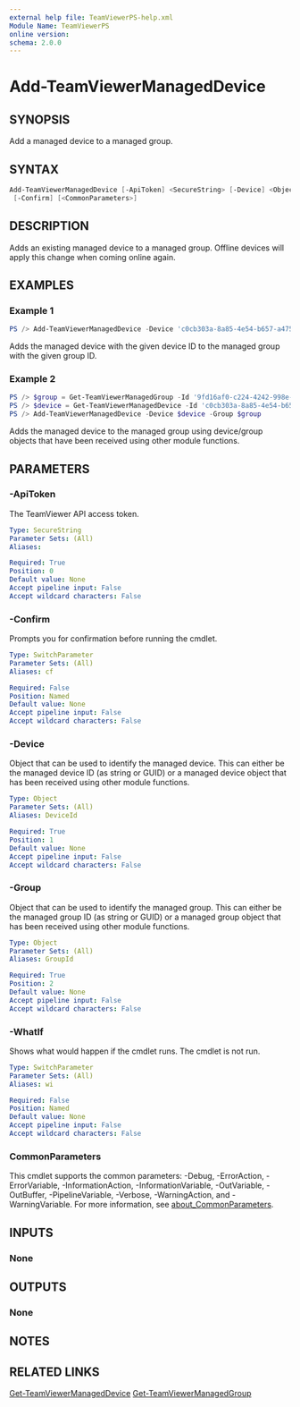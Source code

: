 ```yaml
---
external help file: TeamViewerPS-help.xml
Module Name: TeamViewerPS
online version:
schema: 2.0.0
---
```


# Add-TeamViewerManagedDevice

## SYNOPSIS

Add a managed device to a managed group.

## SYNTAX

```powershell
Add-TeamViewerManagedDevice [-ApiToken] <SecureString> [-Device] <Object> [-Group] <Object> [-WhatIf]
 [-Confirm] [<CommonParameters>]
```

## DESCRIPTION

Adds an existing managed device to a managed group.
Offline devices will apply this change when coming online again.

## EXAMPLES

### Example 1

```powershell
PS /> Add-TeamViewerManagedDevice -Device 'c0cb303a-8a85-4e54-b657-a4757c791aef' -Group '9fd16af0-c224-4242-998e-a7138b038dbb'
```

Adds the managed device with the given device ID to the managed group with the
given group ID.

### Example 2

```powershell
PS /> $group = Get-TeamViewerManagedGroup -Id '9fd16af0-c224-4242-998e-a7138b038dbb'
PS /> $device = Get-TeamViewerManagedDevice -Id 'c0cb303a-8a85-4e54-b657-a4757c791aef'
PS /> Add-TeamViewerManagedDevice -Device $device -Group $group
```

Adds the managed device to the managed group using device/group objects that
have been received using other module functions.

## PARAMETERS

### -ApiToken

The TeamViewer API access token.

```yaml
Type: SecureString
Parameter Sets: (All)
Aliases:

Required: True
Position: 0
Default value: None
Accept pipeline input: False
Accept wildcard characters: False
```

### -Confirm

Prompts you for confirmation before running the cmdlet.

```yaml
Type: SwitchParameter
Parameter Sets: (All)
Aliases: cf

Required: False
Position: Named
Default value: None
Accept pipeline input: False
Accept wildcard characters: False
```

### -Device

Object that can be used to identify the managed device.
This can either be the managed device ID (as string or GUID) or a managed device
object that has been received using other module functions.

```yaml
Type: Object
Parameter Sets: (All)
Aliases: DeviceId

Required: True
Position: 1
Default value: None
Accept pipeline input: False
Accept wildcard characters: False
```

### -Group

Object that can be used to identify the managed group.
This can either be the managed group ID (as string or GUID) or a managed group
object that has been received using other module functions.

```yaml
Type: Object
Parameter Sets: (All)
Aliases: GroupId

Required: True
Position: 2
Default value: None
Accept pipeline input: False
Accept wildcard characters: False
```

### -WhatIf

Shows what would happen if the cmdlet runs.
The cmdlet is not run.

```yaml
Type: SwitchParameter
Parameter Sets: (All)
Aliases: wi

Required: False
Position: Named
Default value: None
Accept pipeline input: False
Accept wildcard characters: False
```

### CommonParameters

This cmdlet supports the common parameters: -Debug, -ErrorAction, -ErrorVariable, -InformationAction, -InformationVariable, -OutVariable, -OutBuffer, -PipelineVariable, -Verbose, -WarningAction, and -WarningVariable. For more information, see [about_CommonParameters](http://go.microsoft.com/fwlink/?LinkID=113216).

## INPUTS

### None

## OUTPUTS

### None

## NOTES

## RELATED LINKS

[Get-TeamViewerManagedDevice](Get-TeamViewerManagedDevice)
[Get-TeamViewerManagedGroup](Get-TeamViewerManagedDevice)
